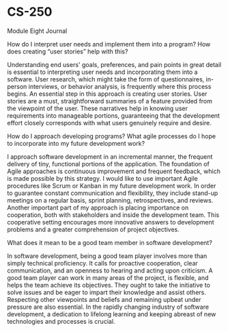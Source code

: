 # CS-250
Module Eight Journal 

How do I interpret user needs and implement them into a program? How does creating “user stories” help with this?

  Understanding end users' goals, preferences, and pain points in great detail is essential to interpreting user needs and incorporating them into a software. User research, which might take the form of questionnaires, in-person interviews, or behavior analysis, is frequently where this process begins. An essential step in this approach is creating user stories. User stories are a must, straightforward summaries of a feature provided from the viewpoint of the user. These narratives help in knowing user requirements into manageable portions, guaranteeing that the development effort closely corresponds with what users genuinely require and desire. 

How do I approach developing programs? What agile processes do I hope to incorporate into my future development work?

  I approach software development in an incremental manner, the frequent delivery of tiny, functional portions of the application. The foundation of Agile approaches is continuous improvement and frequent feedback, which is made possible by this strategy. I would like to use important Agile procedures like Scrum or Kanban in my future development work. In order to guarantee constant communication and flexibility, they include stand-up meetings on a regular basis, sprint planning, retrospectives, and reviews. Another important part of my approach is placing importance on cooperation, both with stakeholders and inside the development team. This cooperative setting encourages more innovative answers to development problems and a greater comprehension of project objectives.

What does it mean to be a good team member in software development?

  In software development, being a good team player involves more than simply technical proficiency. It calls for proactive cooperation, clear communication, and an openness to hearing and acting upon criticism. A good team player can work in many areas of the project, is flexible, and helps the team achieve its objectives. They ought to take the initiative to solve issues and be eager to impart their knowledge and assist others. Respecting other viewpoints and beliefs and remaining upbeat under pressure are also essential. In the rapidly changing industry of software development, a dedication to lifelong learning and keeping abreast of new technologies and processes is crucial. 



